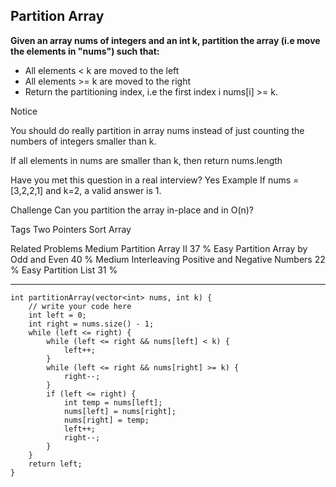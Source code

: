 ## Partition Array ##

**Given an array nums of integers and an int k, partition the array (i.e move the elements in "nums") such that:**

- All elements < k are moved to the left
- All elements >= k are moved to the right
- Return the partitioning index, i.e the first index i nums[i] >= k.

Notice

You should do really partition in array nums instead of just counting the numbers of integers smaller than k.

If all elements in nums are smaller than k, then return nums.length

Have you met this question in a real interview? Yes
Example
If nums = [3,2,2,1] and k=2, a valid answer is 1.

Challenge 
Can you partition the array in-place and in O(n)?

Tags 
Two Pointers Sort Array

Related Problems 
Medium Partition Array II 37 %
Easy Partition Array by Odd and Even 40 %
Medium Interleaving Positive and Negative Numbers 22 %
Easy Partition List 31 %

----------

	int partitionArray(vector<int> nums, int k) {
	    // write your code here
	    int left = 0;
	    int right = nums.size() - 1;
	    while (left <= right) {
	        while (left <= right && nums[left] < k) {
	            left++;
	        }
	        while (left <= right && nums[right] >= k) {
	            right--;
	        }
	        if (left <= right) {
	            int temp = nums[left];
	            nums[left] = nums[right];
	            nums[right] = temp;
	            left++;
	            right--;
	        }
	    }
	    return left;
	}